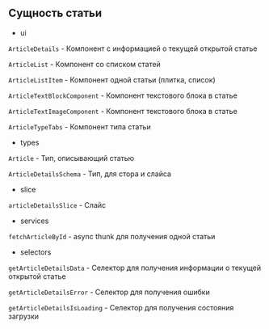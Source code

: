 ## Сущность статьи


- ui

`ArticleDetails` - Компонент с  информацией о текущей открытой статье

`ArticleList` -  Компонент со списком статей

`ArticleListItem` - Компонент одной статьи (плитка, список)

`ArticleTextBlockComponent` - Компонент текстового блока в  статье 

`ArticleTextImageComponent` - Компонент текстового блока в  статье 

`ArticleTypeTabs` - Компонент типа статьи


- types

`Article` - Тип, описывающий статью

`ArticleDetailsSchema` - Тип, для стора и слайса

- slice

`articleDetailsSlice` - Слайс

- services 

`fetchArticleById` - async thunk для получения одной статьи

- selectors

`getArticleDetailsData` - Селектор для получения информации о текущей открытой статье

`getArticleDetailsError` - Селектор для получения ошибки 

`getArticleDetailsIsLoading` - Селектор для получения состояния загрузки
